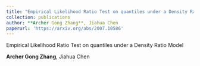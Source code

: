 ```yaml
--- 
title: "Empirical Likelihood Ratio Test on quantiles under a Density Ratio Model" 
collection: publications 
author: **Archer Gong Zhang**, Jiahua Chen
paperurl: 'https://arxiv.org/abs/2007.10586' 
--- 
```


Empirical Likelihood Ratio Test on quantiles under a Density Ratio Model

**Archer Gong Zhang**, Jiahua Chen
